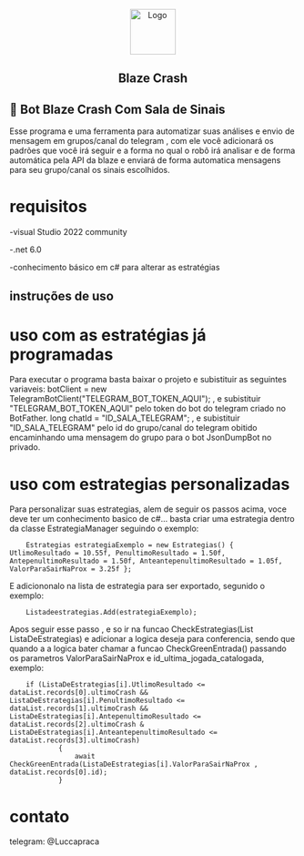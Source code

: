<div id="top"></div>


<br />
<div align="center">
  <a style="text-decoration: none;" href="https://blaze.com/r/KOGDR9">
    <img src="https://imgur.com/tnBL4BP.png" alt="Logo" width="auto" height="80">
  </a>

  <h2 align="center">Blaze Crash</h2>
</div>

## 🤖 Bot Blaze Crash Com Sala de Sinais

Esse programa e uma ferramenta para automatizar suas análises e envio de mensagem em grupos/canal do telegram , com ele você adicionará os padrões que você irá seguir e a forma no qual o robô irá analisar e de forma automática pela API da blaze e enviará de forma automatica mensagens para seu grupo/canal os sinais escolhidos.

# requisitos #
-visual Studio 2022 community

-.net 6.0

-conhecimento básico em c# para alterar as estratégias

## instruções de uso ##
 # uso com as estratégias já programadas #
Para executar o programa basta baixar o projeto e subistituir as seguintes variaveis: 
botClient = new TelegramBotClient("TELEGRAM_BOT_TOKEN_AQUI"); , e subistituir "TELEGRAM_BOT_TOKEN_AQUI" pelo token do bot do telegram criado no BotFather.
long chatId = "ID_SALA_TELEGRAM"; , e subistituir "ID_SALA_TELEGRAM" pelo id do grupo/canal do telegram obitido encaminhando uma mensagem do grupo para o bot JsonDumpBot no privado.

 # uso com estrategias personalizadas #
Para personalizar suas estrategias, alem de seguir os passos acima, voce deve ter um conhecimento basico de c#...
 basta criar uma estrategia dentro da classe EstrategiaManager seguindo o exemplo:

        Estrategias estrategiaExemplo = new Estrategias() { UtlimoResultado = 10.55f, PenultimoResultado = 1.50f, AntepenultimoResultado = 1.50f, AnteantepenultimoResultado = 1.05f, ValorParaSairNaProx = 3.25f };

E adiciononalo na lista de estrategia para ser exportado, segunido o exemplo:

        Listadeestrategias.Add(estrategiaExemplo);

Apos seguir esse passo , e so ir na funcao CheckEstrategias(List<Estrategias> ListaDeEstrategias) e adicionar a logica deseja para conferencia, sendo que quando a a logica bater chamar a funcao CheckGreenEntrada() passando os parametros ValorParaSairNaProx e id_ultima_jogada_catalogada, exemplo:

        if (ListaDeEstrategias[i].UtlimoResultado <= dataList.records[0].ultimoCrash && ListaDeEstrategias[i].PenultimoResultado <= dataList.records[1].ultimoCrash && ListaDeEstrategias[i].AntepenultimoResultado <= dataList.records[2].ultimoCrash & ListaDeEstrategias[i].AnteantepenultimoResultado <= dataList.records[3].ultimoCrash)
                {
                    await CheckGreenEntrada(ListaDeEstrategias[i].ValorParaSairNaProx , dataList.records[0].id);
                }
# contato # 

telegram: @Luccapraca
